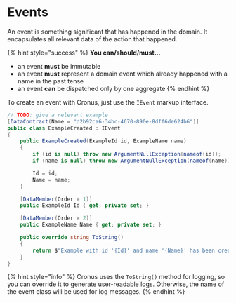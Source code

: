 # Events

An event is something significant that has happened in the domain.  It encapsulates all relevant data of the action that happened.

{% hint style="success" %}
**You can/should/must...**

* an event **must** be immutable
* an event **must** represent a domain event which already happened with a name in the past tense
* an event **can** be dispatched only by one aggregate
{% endhint %}

To create an event with Cronus, just use the `IEvent` markup interface.

```csharp
// TODO: give a relevant example
[DataContract(Name = "d2b92ca6-34bc-4670-890e-8dff6de624b6")]
public class ExampleCreated : IEvent
{
    public ExampleCreated(ExampleId id, ExampleName name)
    {
        if (id is null) throw new ArgumentNullException(nameof(id));
        if (name is null) throw new ArgumentNullException(nameof(name));

        Id = id;
        Name = name;
    }

    [DataMember(Order = 1)]
    public ExampleId Id { get; private set; }

    [DataMember(Order = 2)]
    public ExampleName Name { get; private set; }

    public override string ToString()
    {
        return $"Example with id '{Id}' and name '{Name}' has been created";
    }
}
```

{% hint style="info" %}
Cronus uses the `ToString()` method for logging, so you can override it to generate user-readable logs. Otherwise, the name of the event class will be used for log messages. 
{% endhint %}

